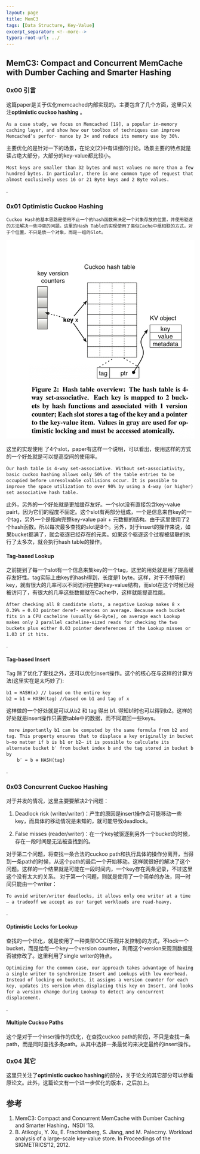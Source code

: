 ```yaml
---
layout: page
title: MemC3
tags: [Data Structure, Key-Value]
excerpt_separator: <!--more-->
typora-root-url: ../
---
```


## MemC3: Compact and Concurrent MemCache with Dumber Caching and Smarter Hashing 

### 0x00 引言

  这篇paper是关于优化memcached内部实现的。主要包含了几个方面，这里只关注**optimistic cuckoo hashing** 。

```
As a case study, we focus on Memcached [19], a popular in-memory caching layer, and show how our toolbox of techniques can improve Memcached’s perfor- mance by 3× and reduce its memory use by 30%.
```

   主要优化的是针对一下的场景，在论文[2]中有详细的讨论。场景主要的特点就是读占绝大部分，大部分的key-value都比较小。

```
Most keys are smaller than 32 bytes and most values no more than a few hundred bytes. In particular, there is one common type of request that almost exclusively uses 16 or 21 Byte keys and 2 Byte values.
```

.

### 0x01 Optimistic Cuckoo Hashing

 	Cuckoo Hash的基本思路是使用不止一个的hash函数来决定一个对象存放的位置，并使用驱逐的方法解决一些冲突的问题。这里的Hash Table的实现使用了类似Cache中组相联的方式，对于个位置，不只是放一个对象，而是一组的Slot。​

![memc3-cuckoo](/assets/img/memc3-cuckoo.png)

  这里的实现使用 了4个slot，paper有这样一个说明，可以看出，使用这样的方式的一个好处就是可以提高空间的使用率。

```
Our hash table is 4-way set-associative. Without set-associativity, basic cuckoo hashing allows only 50% of the table entries to be occupied before unresolvable collisions occur. It is possible to improve the space utilization to over 90% by using a 4-way (or higher) set associative hash table. 
```

 此外，另外的一个好处就是更加缓存友好。一个slot没有直接包含key-value pairt，因为它们的程度不固定。这个slot有两部分组成，一个是信息来自key的一个tag，另外一个是指向完整key-value pair + 元数据的结构。由于这里使用了2个hash函数。所以每次最多查找的slot是8个。另外，对于insert的操作来说，如果bucket都满了，就会驱逐已经存在的元素。如果这个驱逐这个过程被级联的执行了太多次，就会执行hash table的操作。

#### Tag-based Lookup 

 之前提到了每一个slot有一个信息来集key的一个tag，这里的用处就是用了提高缓存友好性。tag实际上由key的hash得到，长度是1 byte。这样，对于不想等的key，就有很大的几率可以不同访问完整的key-value结构，而slot在这个时候已经被访问了，有很大的几率这些数据就在Cache中，这样就能提高性能。

```
After checking all 8 candidate slots, a negative Lookup makes 8 × 0.39% = 0.03 pointer deref- erences on average. Because each bucket fits in a CPU cacheline (usually 64-Byte), on average each Lookup makes only 2 parallel cacheline-sized reads for checking the two buckets plus either 0.03 pointer dereferences if the Lookup misses or 1.03 if it hits.
```

.

#### Tag-based Insert

 Tag 除了优化了查找之外，还可以优化insert操作。这个的核心在与这样的计算方法(这里实在是太巧妙了):

```
b1 = HASH(x) // based on the entire key
b2 = b1 ⊕ HASH(tag) //based on b1 and tag of x
```

  这样做的一个好处就是可以从b2 和 tag 得出 b1. 得知b1时也可以得到b2。这样的好处就是insert操作只需要table中的数据，而不同取回一些keys。

```
 more importantly b1 can be computed by the same formula from b2 and tag. This property ensures that to displace a key originally in bucket b—no matter if b is b1 or b2— it is possible to calculate its alternate bucket b′ from bucket index b and the tag stored in bucket b by 
 	b′ = b ⊕ HASH(tag)
```

.

### 0x03 Concurrent Cuckoo Hashing 

   对于并发的情况，这里主要要解决2个问题：

1. Deadlock risk (writer/writer)：产生的原因是insert操作会可能移动一些key，而具体的移动情况是未知的，就可能导致deadlock。

2. False misses (reader/writer)：在一个key被驱逐到另外一个bucket的时候，存在一段时间是无法被查找到的。


  对于第二个问题，将查找一条合法的cuckoo path和执行具体的操作分离开，当得到一条path的时候，从这个path的最后一个开始移动。这样就很好的解决了这个问题。这样的一个结果就是可能在一段时间内，一个key存在两条记录，不过这里这个没有太大的关系。 对于第一个问题，则就是使用了一个简单的办法，同一时间只能由一个writer：

```
To avoid writer/writer deadlocks, it allows only one writer at a time — a tradeoff we accept as our target workloads are read-heavy.
```

.

#### Optimistic Locks for Lookup 

  查找的一个优化，就是使用了一种类型OCC(乐观并发控制)的方式，不lock一个bucket，而是给每一个key一个version counter，利用这个version来观测数据是否被修改了。这里利用了single writer的特点。

```
Optimizing for the common case, our approach takes advantage of having a single writer to synchronize Insert and Lookups with low overhead. Instead of locking on buckets, it assigns a version counter for each key, updates its version when displacing this key on Insert, and looks for a version change during Lookup to detect any concurrent displacement.
```

.

#### Multiple Cuckoo Paths 

  这个是对于一个inser操作的优化，在查找cuckoo path的阶段，不只是查找一条path，而是同时查找多条path。从其中选择一条最优的来决定最终的insert操作。

### 0x04 其它

 这里只关注了**optimistic cuckoo hashing**的部分，关于论文的其它部分可以参看原论文。此外，这篇论文有一个进一步优化的版本，之后加上。

## 参考

1. MemC3: Compact and Concurrent MemCache with Dumber Caching and Smarter Hashing，NSDI ’13.
2.  B. Atikoglu, Y. Xu, E. Frachtenberg, S. Jiang, and M. Paleczny. Workload analysis of a large-scale key-value store. In Proceedings of the SIGMETRICS’12, 2012. 